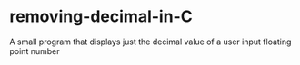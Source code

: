 # removing-decimal-in-C
A small program that displays just the decimal value of a user input floating point number
